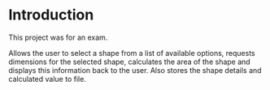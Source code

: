# Introduction 
This project was for an exam.

Allows the user to select a shape from a list of available options, requests dimensions for the selected shape, calculates the area of the shape and displays this information back to the user. Also stores the shape details and calculated value to file.
